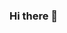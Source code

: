 ### Hi there 👋
<!--
**MerceaOtniel/MerceaOtniel** is a ✨ _special_ ✨ repository because its `README.md` (this file) appears on your GitHub profile.
![Otniel's GitHub stats](https://github-readme-stats.vercel.app/api?username=MerceaOtniel)](https://github.com/MerceaOtniel/github-readme-stats)
Here are some ideas to get you started:

- 🔭 I’m currently working on ...
- 🌱 I’m currently learning ...
- 👯 I’m looking to collaborate on ...
- 🤔 I’m looking for help with ...
- 💬 Ask me about ...
- 📫 How to reach me: ...
- 😄 Pronouns: ...
- ⚡ Fun fact: ...
-->

